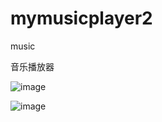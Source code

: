 # mymusicplayer2
music

音乐播放器


![image](https://github.com/Liang-depeng/mymusicplayer2/blob/master/PICTURESS/tryrty.jpg)

![image](https://github.com/Liang-depeng/mymusicplayer2/blob/master/PICTURESS/20180420161707.png)
